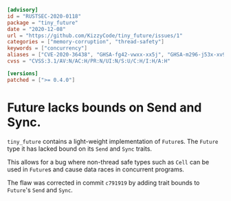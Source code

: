 ```toml
[advisory]
id = "RUSTSEC-2020-0118"
package = "tiny_future"
date = "2020-12-08"
url = "https://github.com/KizzyCode/tiny_future/issues/1"
categories = ["memory-corruption", "thread-safety"]
keywords = ["concurrency"]
aliases = ["CVE-2020-36438", "GHSA-fg42-vwxx-xx5j", "GHSA-m296-j53x-xv95"]
cvss = "CVSS:3.1/AV:N/AC:H/PR:N/UI:N/S:U/C:H/I:H/A:H"

[versions]
patched = [">= 0.4.0"]
```

# Future<T> lacks bounds on Send and Sync.

`tiny_future` contains a light-weight implementation of `Future`s. The `Future`
type it has lacked bound on its `Send` and `Sync` traits.

This allows for a bug where non-thread safe types such as `Cell` can be used in
`Future`s and cause data races in concurrent programs.

The flaw was corrected in commit `c791919` by adding trait bounds to `Future`'s
`Send` and `Sync`.
